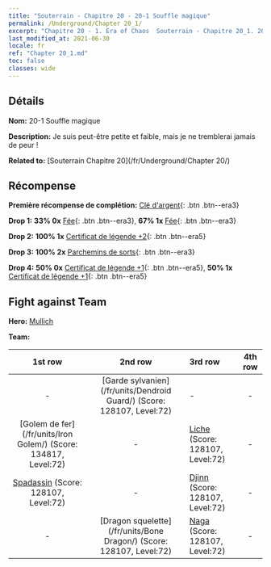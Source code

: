 ```yaml
---
title: "Souterrain - Chapitre 20 - 20-1 Souffle magique"
permalink: /Underground/Chapter 20_1/
excerpt: "Chapitre 20 - 1. Era of Chaos  Souterrain - Chapitre 20_1. 20-1 Souffle magique"
last_modified_at: 2021-06-30
locale: fr
ref: "Chapter 20_1.md"
toc: false
classes: wide
---
```


## Détails

 **Nom:** 20-1 Souffle magique

 **Description:** Je suis peut-être petite et faible, mais je ne tremblerai jamais de peur !

 **Related to:** [Souterrain Chapitre 20](/fr/Underground/Chapter 20/)

## Récompense

 **Première récompense de complétion:** [Clé d'argent](/ItemsFR/con_693/){: .btn .btn--era3}

 **Drop 1:** **33% 0x** [Fée](/ItemsFR/unt_262/){: .btn .btn--era3}, **67% 1x** [Fée](/ItemsFR/unt_262/){: .btn .btn--era3}

 **Drop 2:** **100% 1x** [Certificat de légende +2](/ItemsFR/mat_81/){: .btn .btn--era5}

 **Drop 3:** **100% 2x** [Parchemins de sorts](/ItemsFR/con_694/){: .btn .btn--era3}

 **Drop 4:** **50% 0x** [Certificat de légende +1](/ItemsFR/mat_74/){: .btn .btn--era5}, **50% 1x** [Certificat de légende +1](/ItemsFR/mat_74/){: .btn .btn--era5}


## Fight against Team
 **Hero:** [Mullich](/fr/heroes/Mullich/)

 **Team:**


  | 1st row | 2nd row | 3rd row | 4th row |
  |:----:|:----:|:----|:----:|
  | - | [Garde sylvanien](/fr/units/Dendroid Guard/) (Score: 128107, Level:72)  | - | - |
  | [Golem de fer](/fr/units/Iron Golem/) (Score: 134817, Level:72)  | - | [Liche](/fr/units/Lich/) (Score: 128107, Level:72)  | - |
  | [Spadassin](/fr/units/Swordsman/) (Score: 128107, Level:72)  | - | [Djinn](/fr/units/Genie/) (Score: 128107, Level:72)  | - |
  | - | [Dragon squelette](/fr/units/Bone Dragon/) (Score: 128107, Level:72)  | [Naga](/fr/units/Naga/) (Score: 128107, Level:72)  | - |


